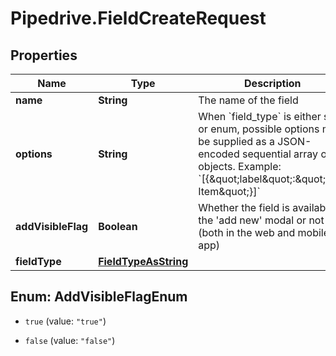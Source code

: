 # Pipedrive.FieldCreateRequest

## Properties

Name | Type | Description | Notes
------------ | ------------- | ------------- | -------------
**name** | **String** | The name of the field | 
**options** | **String** | When &#x60;field_type&#x60; is either set or enum, possible options must be supplied as a JSON-encoded sequential array of objects. Example: &#x60;[{\&quot;label\&quot;:\&quot;New Item\&quot;}]&#x60; | [optional] 
**addVisibleFlag** | **Boolean** | Whether the field is available in the &#39;add new&#39; modal or not (both in the web and mobile app) | [optional] [default to true]
**fieldType** | [**FieldTypeAsString**](FieldTypeAsString.md) |  | 



## Enum: AddVisibleFlagEnum


* `true` (value: `"true"`)

* `false` (value: `"false"`)




